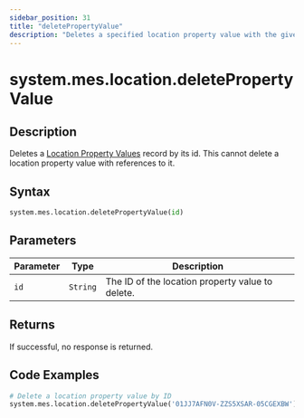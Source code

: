 ```yaml
---
sidebar_position: 31
title: "deletePropertyValue"
description: "Deletes a specified location property value with the given id."
---
```


# system.mes.location.deletePropertyValue

## Description

Deletes a [Location Property Values](../../data-model/location-model/location-property-value) record by its id.
This cannot delete a location property value with references to it.

## Syntax
```python
system.mes.location.deletePropertyValue(id)
```

## Parameters

| Parameter  | Type     | Description                                      |
|------------|----------|--------------------------------------------------|
| `id`       | `String` | The ID of the location property value to delete. |

## Returns

If successful, no response is returned.

## Code Examples

```python
# Delete a location property value by ID
system.mes.location.deletePropertyValue('01JJ7AFN0V-ZZS5XSAR-05CGEXBW')
```